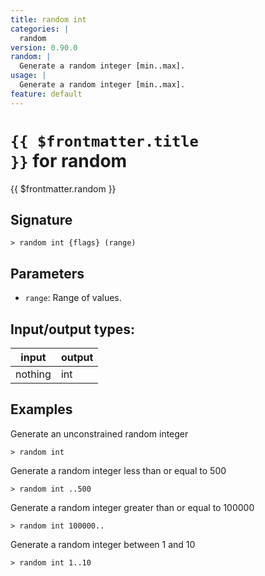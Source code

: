 ```yaml
---
title: random int
categories: |
  random
version: 0.90.0
random: |
  Generate a random integer [min..max].
usage: |
  Generate a random integer [min..max].
feature: default
---
```

<!-- This file is automatically generated. Please edit the command in https://github.com/nushell/nushell instead. -->

# <code>{{ $frontmatter.title }}</code> for random

<div class='command-title'>{{ $frontmatter.random }}</div>

## Signature

```> random int {flags} (range)```

## Parameters

 -  `range`: Range of values.


## Input/output types:

| input   | output |
| ------- | ------ |
| nothing | int    |

## Examples

Generate an unconstrained random integer
```nu
> random int

```

Generate a random integer less than or equal to 500
```nu
> random int ..500

```

Generate a random integer greater than or equal to 100000
```nu
> random int 100000..

```

Generate a random integer between 1 and 10
```nu
> random int 1..10

```
